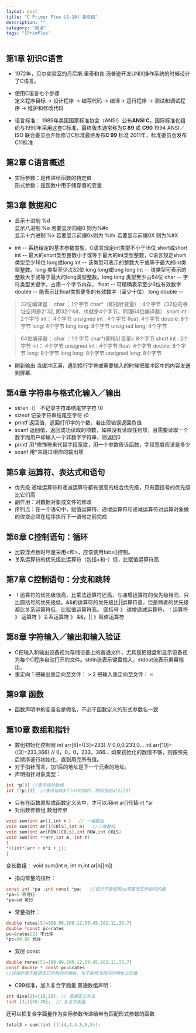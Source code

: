 ```yaml
---
layout: post
title: "C Primer Plus [1-10] 章总结"
description: ""
category: "阅读"
tags: "CPrimPlus"
---
```


## 第1章 初识C语言

* 1972年，贝尔实验室的丹尼斯.里奇和肯.汤普逊开发UNIX操作系统的时候设计了C语言。

* 使用C语言七个步骤   
	定义程序目标 -> 设计程序 -> 编写代码 -> 编译-> 运行程序 -> 测试和调试程序 -> 维护和修改代码
	
* 语言标准：
  1989年美国国家标准协会（ANSI）公布**ANSI C**。国际标准化组织与1990年采用这套C标准，最终版本通常称为**C 89** 或 **C90**
  1994 ANSI／ISO 联合委员会开始修订C标准最终发布**C 99** 标准
  2011年，标准委员会发布C11标准
  
  
## 第2章 C语言概述

* 实际参数：是传递给函数的特定值   
  形式参数：是函数中用于储存值的变量
	
## 第3章 数据和C

* 显示十进制 %d    
  显示八进制 %o 若要显示前缀0 则为%#o   
  显示十六进制 %x  若要显示前缀0x则为 %#x 若要显示前缀0X 则为%#X   
   
*  int -- 系统给定的基本参数类型，C语言规定int类型不小于16位
  short或short int -- 最大的short类型整数小于或等于最大的int类型整数，C语言规定short类型至少16位
  long或long int -- 该类型可表示的整数大于或等于最大的int类型整数。long 类型至少占32位
  long long或long long int -- 该类型可表示的整数大于或等于最大的long类型整数。long long 类型至少占64位
  char -- 字符类型关键字。占用一个字节内存，
  float -- 可精确表示至少6位有效数字
  double -- 能表示比float类型更多的有效数字（至少十位）
  long double -- 
  
  >32位编译器：
      char ：1个字节
      char*（即指针变量）: 4个字节（32位的寻址空间是2^32, 即32个bit，也就是4个字节。同理64位编译器）
      short int : 2个字节
      int：  4个字节
      unsigned int : 4个字节
      float:  4个字节
      double:   8个字节
      long:   4个字节
      long long:  8个字节
      unsigned long:  4个字节
      
  >64位编译器：
      char ：1个字节
      char*(即指针变量): 8个字节
      short int : 2个字节
      int：  4个字节
      unsigned int : 4个字节
      float:  4个字节
      double:   8个字节
      long:   8个字节
      long long:  8个字节
      unsigned long:  8个字节
>
  
 * 刷新输出
	 当缓冲区满，遇到换行字符或需要输入的时候把缓冲区中的内容发送到屏幕.
	 
## 第4章 字符串与格式化输入／输出
* strlen（） 不记录字符串结尾空字符 \0
* sizeof  记录字符串结尾空字符 \0
* printf 返回值，返回打印字的个数，若出现错误返回负值
* scanf 返回值，返回成功读取的项数，如果没有读取任何项，且需要读取一个数字而用户却输入一个非数字字符串，则返回0
* printf 用*修饰符来代替字段宽度，用一个参数告诉函数，字段宽度应该是多少
* scanf 用*来跳过相应的输出项

## 第5章 运算符、表达式和语句
* 优先级 递增运算符和递减运算符都有很高的结合优先级，只有圆括号的优先级比它们高
* 副作用：对数据对象或文件的修改
* 序列点：在一个语句中，赋值运算符、递增运算符和递减运算符对运算对象做的改变必须在程序执行下一语句之前完成

## 第6章 C控制语句：循环
* 比较浮点数时尽量采用<和>，应该使用fabs()控制。
* 关系运算符的优先级比运算符（包括+和-）低，比赋值运算符高

## 第7章 C控制语句：分支和跳转
* ！运算符的优先级很高，比乘法运算符还高，与递增运算符的优先级相同，只比圆括号的优先级低。&&的运算符的优先级比||运算符高，但是两者的优先级都比关系运算符低，比赋值运算符高。
  圆括号 》 递增递减运算符，！运算符 》 运算符 》关系运算符 》 &&，|| 》赋值运算符
  
## 第8章 字符输入／输出和输入验证
* C把输入和输出设备视为存储设备上的普通文件，尤其是把键盘和显示设备视为每个C程序自动打开的文件。stdin流表示键盘输入，stdout流表示屏幕输出。
* 重定向 
	1 把输出重定向至文件： >
	2 把输入重定向至文件： <

## 第9章 函数
* 函数声明中的变量名是假名，不必于函数定义的形式参数名一致

## 第10章 数组和指针
* 数组初始化控制器
	int arr[6]={[3]=233}  // 0,0,0,233,0...
	int arr[10]={[3]=233,366}  // 0，0，0，233，366...
	如果初始化的数值不够，则按照先后顺序逐行初始化，直到用完所有值。
* 对于指针而言，加1后的地址是下一个元素的地址。
* 声明指针对象类型：

```c
int *p[3] //表示指针数组 
int (*p)[3]  //表示指向3个int的指针，例如指向a[2][3]
```
* 只有在函数原型或函数定义头中，才可以用int ar[]代替int *ar
* 对函数传数组
数组传参	

```C
void sum(int ar[],int n ）  // 一维数组
void sum(int ar[][COlS],int n)   //二维数组
void sum(int ar[ROW][COLs],int ROW,int COLS)    
void sum(int **arr,int m, int n)      
{  
*((int*)arr + n*i + j);    
}
```		  
变长数组： void sum(int n, int m,int ar[n][m]) 
 
- 指向常量的指针：

```C
const int *pa ;int const *pa;   //表示不能使用pa来更改它所指向的值 
*pa=5 不可行    
*pa=&d 可行
```	
- 常量指针：

```C
double rates[5]={88.99,100.12,59.45,182.11,33,7}
double *const pc=rates
pc=&rates[2] 不允许
*pc=99.88 允许
```	

- 双层 const

```C
double rares[5]={88.99,100.12,59.45,182.11,33,7}
const double * const pc=&rates
//该指针既不能更改它所指向的地址，也不能修改指向的地址上的值
```
	
* C99标准，加入复合字面量
普通数组声明： 

```C
int diva[2]={10,20}; // 普通定义方法
(int [2]){10,20};  // 复合字面量
```
还可以把复合字面量作为实际参数传递给带有匹配形式参数的函数

```c
total3 = sum((int []){4,4,4,5,5,5});
```


